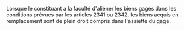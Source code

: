 Lorsque le constituant a la faculté d'aliéner les biens gagés dans les conditions prévues par les articles 2341 ou 2342, les biens acquis en remplacement sont de plein droit compris dans l'assiette du gage.

